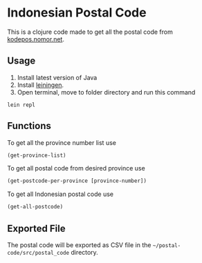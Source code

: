 # Indonesian Postal Code

This is a clojure code made to get all the postal code from [kodepos.nomor.net](http://kodepos.nomor.net).


## Usage
1. Install latest version of Java
2. Install [leiningen](https://leiningen.org/).
3. Open terminal, move to folder directory and run this command
```
lein repl
```


## Functions

To get all the province number list use
```clj
(get-province-list)
```

To get all postal code from desired province use
```clj
(get-postcode-per-province [province-number])
```

To get all Indonesian postal code use
```clj
(get-all-postcode)
```

## Exported File

The postal code will be exported as CSV file in the ``~/postal-code/src/postal_code`` directory.
